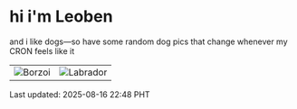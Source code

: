 # hi i'm Leoben

and i like dogs—so have some random dog pics that change whenever my CRON feels like it

|  |  |
|--------|----------|
| ![Borzoi](https://random-dog-vercel.vercel.app/api/random-borzoi?v=1755355734) | ![Labrador](https://random-dog-vercel.vercel.app/api/random-labrador?v=1755355734) |

Last updated: 2025-08-16 22:48 PHT
